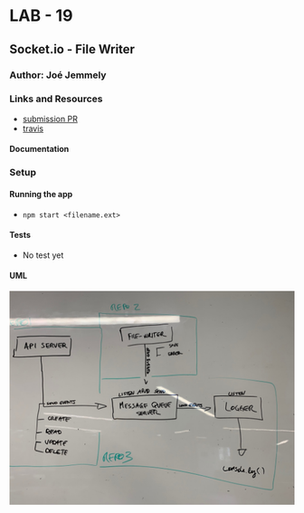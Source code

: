 # LAB - 19

## Socket.io - File Writer

### Author: Joé Jemmely

### Links and Resources

- [submission PR](https://github.com/401-advanced-javascript-joejemmely/lab-19-file-writer/pull/1)
- [travis](https://github.com/401-advanced-javascript-joejemmely/lab-19-file-writer)

#### Documentation

### Setup

#### Running the app

- `npm start <filename.ext>`

#### Tests

- No test yet

#### UML

![UML](./uml.jpg)
